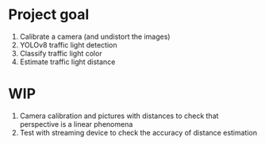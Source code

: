 # Project goal

1. Calibrate a camera (and undistort the images)
2. YOLOv8 traffic light detection
3. Classify traffic light color
4. Estimate traffic light distance

# WIP

1. Camera calibration and pictures with distances to check that perspective is a linear phenomena
2. Test with streaming device to check the accuracy of distance estimation
